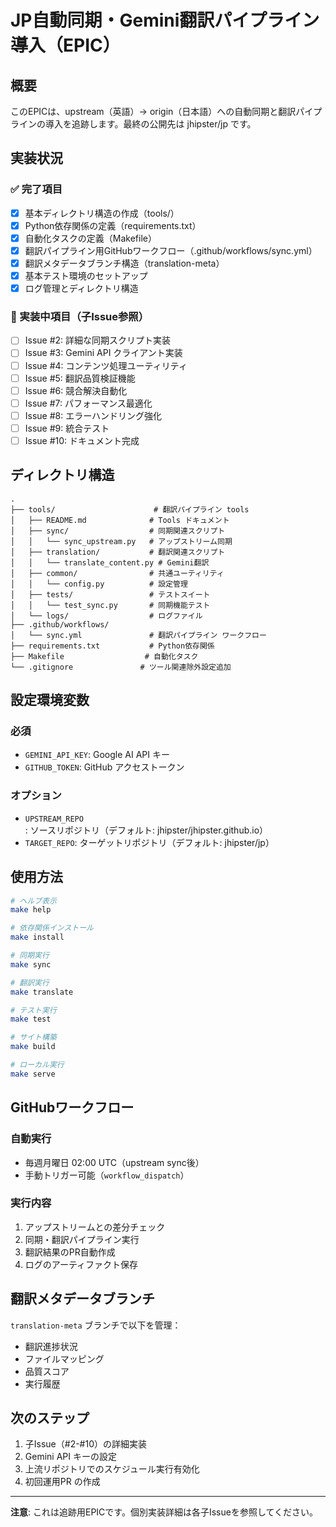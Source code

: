 # JP自動同期・Gemini翻訳パイプライン導入（EPIC）

## 概要
このEPICは、upstream（英語）→ origin（日本語）への自動同期と翻訳パイプラインの導入を追跡します。最終の公開先は jhipster/jp です。

## 実装状況

### ✅ 完了項目
- [x] 基本ディレクトリ構造の作成（tools/）
- [x] Python依存関係の定義（requirements.txt）
- [x] 自動化タスクの定義（Makefile）
- [x] 翻訳パイプライン用GitHubワークフロー（.github/workflows/sync.yml）
- [x] 翻訳メタデータブランチ構造（translation-meta）
- [x] 基本テスト環境のセットアップ
- [x] ログ管理とディレクトリ構造

### 🔄 実装中項目（子Issue参照）
- [ ] Issue #2: 詳細な同期スクリプト実装
- [ ] Issue #3: Gemini API クライアント実装
- [ ] Issue #4: コンテンツ処理ユーティリティ
- [ ] Issue #5: 翻訳品質検証機能
- [ ] Issue #6: 競合解決自動化
- [ ] Issue #7: パフォーマンス最適化
- [ ] Issue #8: エラーハンドリング強化
- [ ] Issue #9: 統合テスト
- [ ] Issue #10: ドキュメント完成

## ディレクトリ構造

```
.
├── tools/                      # 翻訳パイプライン tools
│   ├── README.md              # Tools ドキュメント
│   ├── sync/                  # 同期関連スクリプト
│   │   └── sync_upstream.py   # アップストリーム同期
│   ├── translation/           # 翻訳関連スクリプト
│   │   └── translate_content.py # Gemini翻訳
│   ├── common/                # 共通ユーティリティ
│   │   └── config.py          # 設定管理
│   ├── tests/                 # テストスイート
│   │   └── test_sync.py       # 同期機能テスト
│   └── logs/                  # ログファイル
├── .github/workflows/
│   └── sync.yml               # 翻訳パイプライン ワークフロー
├── requirements.txt           # Python依存関係
├── Makefile                  # 自動化タスク
└── .gitignore               # ツール関連除外設定追加
```

## 設定環境変数

### 必須
- `GEMINI_API_KEY`: Google AI API キー
- `GITHUB_TOKEN`: GitHub アクセストークン

### オプション
- `UPSTREAM_REPO`: ソースリポジトリ（デフォルト: jhipster/jhipster.github.io）
- `TARGET_REPO`: ターゲットリポジトリ（デフォルト: jhipster/jp）

## 使用方法

```bash
# ヘルプ表示
make help

# 依存関係インストール
make install

# 同期実行
make sync

# 翻訳実行
make translate

# テスト実行
make test

# サイト構築
make build

# ローカル実行
make serve
```

## GitHubワークフロー

### 自動実行
- 毎週月曜日 02:00 UTC（upstream sync後）
- 手動トリガー可能（`workflow_dispatch`）

### 実行内容
1. アップストリームとの差分チェック
2. 同期・翻訳パイプライン実行
3. 翻訳結果のPR自動作成
4. ログのアーティファクト保存

## 翻訳メタデータブランチ

`translation-meta` ブランチで以下を管理：
- 翻訳進捗状況
- ファイルマッピング
- 品質スコア
- 実行履歴

## 次のステップ

1. 子Issue（#2-#10）の詳細実装
2. Gemini API キーの設定
3. 上流リポジトリでのスケジュール実行有効化
4. 初回運用PR の作成

---

**注意**: これは追跡用EPICです。個別実装詳細は各子Issueを参照してください。